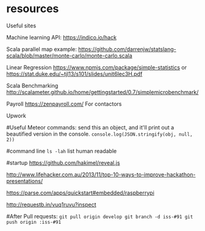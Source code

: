 # resources
Useful sites

Machine learning API:
https://indico.io/hack

Scala parallel map example:
https://github.com/darrenjw/statslang-scala/blob/master/monte-carlo/monte-carlo.scala

Linear Regression
https://www.npmjs.com/package/simple-statistics
or
https://stat.duke.edu/~tjl13/s101/slides/unit6lec3H.pdf

Scala Benchmarking
http://scalameter.github.io/home/gettingstarted/0.7/simplemicrobenchmark/


Payroll
https://zenpayroll.com/
For contactors



Upwork


#Useful Meteor commands:
send this an object, and it'll print out a beautified version in the console.
```console.log(JSON.stringify(obj, null, 2))```



#command line
```ls -lah``` list human readable


#startup
https://github.com/hakimel/reveal.js

http://www.lifehacker.com.au/2013/11/top-10-ways-to-improve-hackathon-presentations/

https://parse.com/apps/quickstart#embedded/raspberrypi

http://requestb.in/vuq1ruvu?inspect

#After Pull requests:
    ```
    git pull origin develop
    git branch -d iss-#91
    git push origin :iss-#91
    ```
